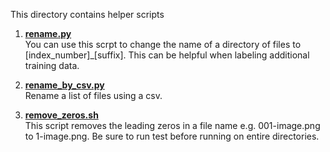This directory contains helper scripts

1. [**rename.py**](https://github.com/mswiseman/mildewVision/blob/main/common/rename.py) <br>
You can use this scrpt to change the name of a directory of files to [index_number]_[suffix]. This can be helpful when labeling additional training data.

2. [**rename_by_csv.py**](https://github.com/mswiseman/mildewVision/blob/main/common/rename_by_csv.py) <br>
Rename a list of files using a csv.<br>

3. [**remove_zeros.sh**](https://github.com/mswiseman/mildewVision/blob/main/common/remove_zeros.sh) <br>
This script removes the leading zeros in a file name e.g. 001-image.png to 1-image.png. Be sure to run test before running on entire directories. 
